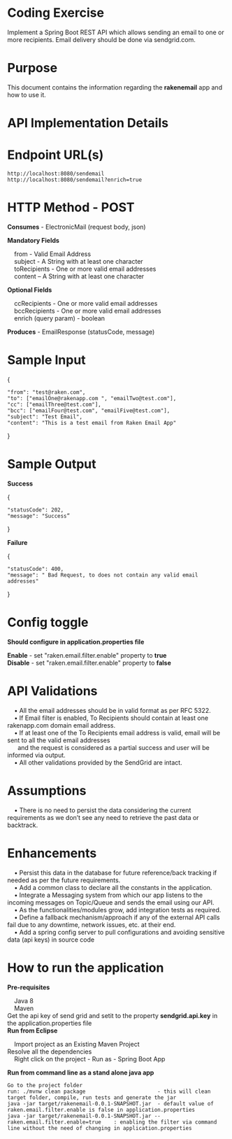 
# Coding Exercise

Implement a Spring Boot REST API which allows sending an email to one or more recipients. Email delivery should be done via sendgrid.com.

# Purpose

This document contains the information regarding the **rakenemail** app and how to use it.  

# API Implementation Details  
  
  
# Endpoint URL(s)

	http://localhost:8080/sendemail
	http://localhost:8080/sendemail?enrich=true

# HTTP Method	- POST  

**Consumes** - ElectronicMail (request body, json)

**Mandatory Fields**
	
    from - Valid Email Address  
    subject - A String with at least one character  
    toRecipients - One or more valid email addresses  
    content – A String with at least one character

**Optional Fields**

    ccRecipients - One or more valid email addresses  
    bccRecipients - One or more valid email addresses  
    enrich (query param) - boolean

**Produces** - EmailResponse (statusCode, message)

# Sample Input

{  
	
	"from": "test@raken.com",  
    "to": ["emailOne@rakenapp.com ", "emailTwo@test.com"],  
    "cc": ["emailThree@test.com"],  
    "bcc": ["emailFour@test.com", "emailFive@test.com"],  
    "subject": "Test Email",  
    "content": "This is a test email from Raken Email App"  
}

# Sample Output

**Success**

{  
   
    "statusCode": 202,
    "message": "Success”
}

**Failure**

{
    
    "statusCode": 400,
    "message": " Bad Request, to does not contain any valid email addresses"
}

# Config toggle

**Should configure in application.properties file**  

**Enable** - set "raken.email.filter.enable" property to **true**  
**Disable** -  set "raken.email.filter.enable" property to **false**

# API Validations

    • All the email addresses should be in valid format as per RFC 5322.   
    • If Email filter is enabled, To Recipients should contain at least one rakenapp.com domain email address.  
    • If at least one of the To Recipients email address is valid, email will be sent to all the valid email addresses  
      and the request is considered as a partial success and user will be informed via output.  
    • All other validations provided by the SendGrid are intact.

# Assumptions

    • There is no need to persist the data considering the current requirements as we don’t see any need to retrieve the past data or backtrack.

# Enhancements

    • Persist this data in the database for future reference/back tracking if needed as per the future requirements.  
    • Add a common class to declare all the constants in the application.  
    • Integrate a Messaging system from which our app listens to the incoming messages on Topic/Queue and sends the email using our API.  
    • As the functionalities/modules grow, add integration tests as required.  
    • Define a fallback mechanism/approach if any of the external API calls fail due to any downtime, network issues, etc. at their end.  
    • Add a spring config server to pull configurations and avoiding sensitive data (api keys) in source code  

# How to run the application

**Pre-requisites**

    Java 8  
    Maven  
	Get the api key of send grid and setit to the property **sendgrid.api.key** in the application.properties file  
**Run from Eclipse**

    Import project as an Existing Maven Project  
	Resolve all the dependencies  
    Right click on the project - Run as - Spring Boot App  

**Run from command line as a stand alone java app**

	Go to the project folder  
	run: ./mvnw clean package                       - this will clean target folder, compile, run tests and generate the jar  
	java -jar target/rakenemail-0.0.1-SNAPSHOT.jar  - default value of raken.email.filter.enable is false in application.properties  
	java -jar target/rakenemail-0.0.1-SNAPSHOT.jar --raken.email.filter.enable=true    : enabling the filter via command line without the need of changing in application.properties
